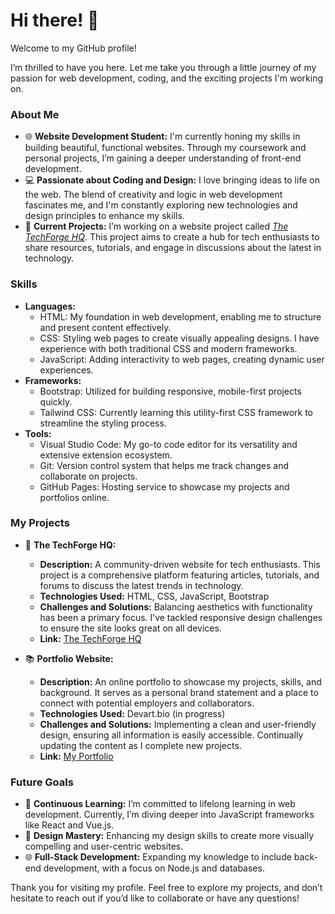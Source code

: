# Hi there! 👋

Welcome to my GitHub profile!

I’m thrilled to have you here. Let me take you through a little journey of my passion for web development, coding, and the exciting projects I'm working on.

### About Me
- 🌐 **Website Development Student:** I'm currently honing my skills in building beautiful, functional websites. Through my coursework and personal projects, I’m gaining a deeper understanding of front-end development.
- 💻 **Passionate about Coding and Design:** I love bringing ideas to life on the web. The blend of creativity and logic in web development fascinates me, and I'm constantly exploring new technologies and design principles to enhance my skills.
- 📘 **Current Projects:** I’m working on a website project called [*The TechForge HQ*](https://thetechforgehq.netlify.app). This project aims to create a hub for tech enthusiasts to share resources, tutorials, and engage in discussions about the latest in technology.

### Skills
- **Languages:**
  - HTML: My foundation in web development, enabling me to structure and present content effectively.
  - CSS: Styling web pages to create visually appealing designs. I have experience with both traditional CSS and modern frameworks.
  - JavaScript: Adding interactivity to web pages, creating dynamic user experiences.
- **Frameworks:**
  - Bootstrap: Utilized for building responsive, mobile-first projects quickly.
  - Tailwind CSS: Currently learning this utility-first CSS framework to streamline the styling process.
- **Tools:**
  - Visual Studio Code: My go-to code editor for its versatility and extensive extension ecosystem.
  - Git: Version control system that helps me track changes and collaborate on projects.
  - GitHub Pages: Hosting service to showcase my projects and portfolios online.

### My Projects
- 🚀 **The TechForge HQ:**
  - **Description:** A community-driven website for tech enthusiasts. This project is a comprehensive platform featuring articles, tutorials, and forums to discuss the latest trends in technology.
  - **Technologies Used:** HTML, CSS, JavaScript, Bootstrap
  - **Challenges and Solutions:** Balancing aesthetics with functionality has been a primary focus. I’ve tackled responsive design challenges to ensure the site looks great on all devices.
  - **Link:** [The TechForge HQ](https://thetechforgehq.netlify.app)

- 📚 **Portfolio Website:**
  - **Description:** An online portfolio to showcase my projects, skills, and background. It serves as a personal brand statement and a place to connect with potential employers and collaborators.
  - **Technologies Used:** Devart.bio (in progress)
  - **Challenges and Solutions:** Implementing a clean and user-friendly design, ensuring all information is easily accessible. Continually updating the content as I complete new projects.
  - **Link:** [My Portfolio](https://devart.bio/theawesomeaj)

### Future Goals
- 🌱 **Continuous Learning:** I’m committed to lifelong learning in web development. Currently, I’m diving deeper into JavaScript frameworks like React and Vue.js.
- 🎨 **Design Mastery:** Enhancing my design skills to create more visually compelling and user-centric websites.
- 🌐 **Full-Stack Development:** Expanding my knowledge to include back-end development, with a focus on Node.js and databases.

Thank you for visiting my profile. Feel free to explore my projects, and don’t hesitate to reach out if you’d like to collaborate or have any questions!
